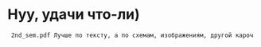 # Нуу, удачи что-ли)
```diff
 2nd_sem.pdf Лучше по тексту, а по схемам, изображениям, другой кароч
```
  
